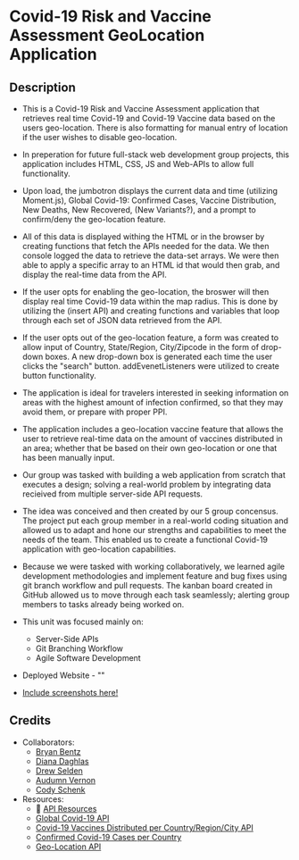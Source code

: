 # Covid-19 Risk and Vaccine Assessment GeoLocation Application

## Description

- This is a Covid-19 Risk and Vaccine Assessment application that retrieves real time Covid-19 and Covid-19 Vaccine data based on the users geo-location. There is also formatting for manual entry of location if the user wishes to disable geo-location. 

- In preperation for future full-stack web development group projects, this application includes HTML, CSS, JS and Web-APIs to allow full functionality. 

- Upon load, the jumbotron displays the current data and time (utilizing Moment.js), Global Covid-19: Confirmed Cases, Vaccine Distribution, New Deaths, New Recovered, (New Variants?), and a prompt to confirm/deny the geo-location feature. 

- All of this data is displayed withing the HTML or in the browser by creating functions that fetch the APIs needed for the data. We then console logged the data to retrieve the data-set arrays. We were then able to apply a specific array to an HTML id that would then grab, and display the real-time data from the API. 

- If the user opts for enabling the geo-location, the broswer will then display real time Covid-19 data within the map radius. This is done by utilizing the (insert API) and creating functions and variables that loop through each set of JSON data retrieved from the API. 

- If the user opts out of the geo-location feature, a form was created to allow input of Country, State/Region, City/Zipcode in the form of drop-down boxes. A new drop-down box is generated each time the user clicks the "search" button. addEvenetListeners were utilized to create button functionality.

- The application is ideal for travelers interested in seeking information on areas with the highest amount of infection confirmed, so that they may avoid them, or prepare with proper PPI. 

- The application includes a geo-location vaccine feature that allows the user to retrieve real-time data on the amount of vaccines distributed in an area; whether that be based on their own geo-location or one that has been manually input.

- Our group was tasked with building a web application from scratch that executes a design; solving a real-world problem by integrating data recieived from multiple server-side API requests. 

- The idea was conceived and then created by our 5 group concensus. The project put each group member in a real-world coding situation and allowed us to adapt and hone our strengths and capabilities to meet the needs of the team. This enabled us to create a functional Covid-19 application with geo-location capabilities. 

- Because we were tasked with working collaboratively, we learned agile development methodologies and implement feature and bug fixes using git branch workflow and pull requests. The kanban board created in GitHub allowed us to move through each task seamlessly; alerting group members to tasks already being worked on. 

- This unit was focused mainly on:
  * Server-Side APIs
  * Git Branching Workflow
  * Agile Software Development

- Deployed Website - ""

- [Include screenshots here!]()

## Credits
- Collaborators:
  * [Bryan Bentz](https://github.com/MXDragon) 
  * [Diana Daghlas](https://github.com/ddaghlas)
  * [Drew Selden](https://github.com/selden-CBC2021)
  * [Audumn Vernon](https://github.com/audumnv)
  * [Cody Schenk]()
- Resources:
  * 📖 [API Resources](https://coding-boot-camp.github.io/full-stack/apis/api-resources)
  * [Global Covid-19 API](https://documenter.getpostman.com/view/10808728/SzS8rjbc#27454960-ea1c-4b91-a0b6-0468bb4e6712)
  * [Covid-19 Vaccines Distributed per Country/Region/City API](https://covid-api.mmediagroup.fr/v1/vaccines?country=)
  * [Confirmed Covid-19 Cases per Country](https://api.covid19api.com/live/country/status/confirmed)
  * [Geo-Location API](https://api.ipdata.co?api-key=${apiKey})




